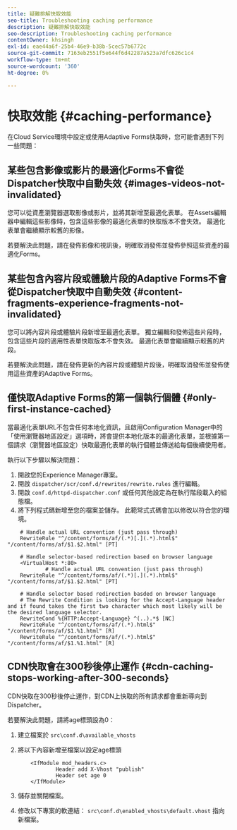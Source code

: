```yaml
---
title: 疑難排解快取效能
seo-title: Troubleshooting caching performance
description: 疑難排解快取效能
seo-description: Troubleshooting caching performance
contentOwner: khsingh
exl-id: eae44a6f-25b4-46e9-b38b-5cec57b6772c
source-git-commit: 7163eb2551f5e644f6d42287a523a7dfc626c1c4
workflow-type: tm+mt
source-wordcount: '360'
ht-degree: 0%

---
```


# 快取效能 {#caching-performance}

在Cloud Service環境中設定或使用Adaptive Forms快取時，您可能會遇到下列一些問題：

## 某些包含影像或影片的最適化Forms不會從Dispatcher快取中自動失效 {#images-videos-not-invalidated}

您可以從資產瀏覽器選取影像或影片，並將其新增至最適化表單。 在Assets編輯器中編輯這些影像時，包含這些影像的最適化表單的快取版本不會失效。 最適化表單會繼續顯示較舊的影像。

若要解決此問題，請在發佈影像和視訊後，明確取消發佈並發佈參照這些資產的最適化Forms。

## 某些包含內容片段或體驗片段的Adaptive Forms不會從Dispatcher快取中自動失效 {#content-fragments-experience-fragments-not-invalidated}

您可以將內容片段或體驗片段新增至最適化表單。 獨立編輯和發佈這些片段時，包含這些片段的適用性表單快取版本不會失效。 最適化表單會繼續顯示較舊的片段。

若要解決此問題，請在發佈更新的內容片段或體驗片段後，明確取消發佈並發佈使用這些資產的Adaptive Forms。

## 僅快取Adaptive Forms的第一個執行個體 {#only-first-instance-cached}

當最適化表單URL不包含任何本地化資訊，且啟用Configuration Manager中的「使用瀏覽器地區設定」選項時，將會提供本地化版本的最適化表單，並根據第一個請求（瀏覽器地區設定）快取最適化表單的執行個體並傳送給每個後續使用者。

執行以下步驟以解決問題：

1. 開啟您的Experience Manager專案。
1. 開啟 `dispatcher/scr/conf.d/rewrites/rewrite.rules` 進行編輯。
1. 開啟 `conf.d/httpd-dispatcher.conf` 或任何其他設定為在執行階段載入的組態檔。
1. 將下列程式碼新增至您的檔案並儲存。 此範常式式碼會加以修改以符合您的環境。

```shellscript
    # Handle actual URL convention (just pass through)
    RewriteRule "^/content/forms/af/(.*)[.](.*).html$" "/content/forms/af/$1.$2.html" [PT]
    
    # Handle selector-based redirection based on browser language
    <VirtualHost *:80>
            # Handle actual URL convention (just pass through)
    RewriteRule "^/content/forms/af/(.*)[.](.*).html$" "/content/forms/af/$1.$2.html" [PT]

    # Handle selector based redirection basded on browser language
    # The Rewrite Condition is looking for the Accept-Language header and if found takes the first two character which most likely will be the desired language selector.
    RewriteCond %{HTTP:Accept-Language} ^(..).*$ [NC]
    RewriteRule "^/content/forms/af/(.*).html$" "/content/forms/af/$1.%1.html" [R]
    RewriteRule "^/content/forms/af/(.*).html$" "/content/forms/af/$1.%1.html" [R]
```

## CDN快取會在300秒後停止運作 {#cdn-caching-stops-working-after-300-seconds}

CDN快取在300秒後停止運作，對CDN上快取的所有請求都會重新導向到Dispatcher。

若要解決此問題，請將age標頭設為0：

1. 建立檔案於 `src\conf.d\available_vhosts`

1. 將以下內容新增至檔案以設定age標頭

   ```shellscript
       <IfModule mod_headers.c>
               Header add X-Vhost "publish"
               Header set age 0
       </IfModule>
   ```

1. 儲存並關閉檔案。
1. 修改以下專案的軟連結： `src\conf.d\enabled_vhosts\default.vhost` 指向新檔案。
